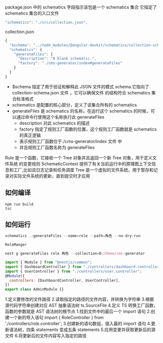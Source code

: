 package.json 中的 schematics 字段指示该包是一个 schematics 集合
它指定了 schematics 集合的入口文件

```js
"schematics": "./src/collection.json",
```

collection.json

```js
{
  "$schema": "../node_modules/@angular-devkit/schematics/collection-schema.json",
  "schematics": {
    "generateFiles": {
      "description": "A blank schematic.",
      "factory": "./cms-generator/index#generateFiles"
    }
  }
}
```

- $schema 指定了用于验证和解释此 JSON 文件的模式 schema.它指向了 collection-schema.json 文件 ，它可以确保文件 的结构符合 schematics 集合标准格式
- schematics 是配置的核心部分，定义了该集合所有的 schematics
- generateFiles 是 schematics 的名称，在运行这个 schematics 的时候，可以通过命令行使用这个名称执行此 generateFiles
  - description 对此 schematics 的描述
  - factory 指定了规则工厂函数的位置，这个规则工厂函数就是 schematics 的真正逻辑
  - 表示规则工厂函数位于./cms-generator/index 文件 中
  - 并且规则工厂函数名称为 generateFiles

Rule 是一个函数，它接收一个 Tree 对象并且返回一个新 Tree 对象，用于定义文件系统 的变更规则
SchematicContext 提供了有关当前运行中的原理图上下文信息和工厂,比如说日志记录和任务调度
Tree 是一个虚拟的文件系统，用于暂存和记录对实际文件系统的更新，直到提交时才应用

## 如何编译

```
npm run build
tsc
```

## 如何运行

```js
schematics .:generateFiles --name=role --path=角色 --no-dry-run

RoleManger

```

```js
nest g generateFiles role 角色 --collection=D:/Demo/cms-generator
```

```js
import { Module } from "@nestjs/common";
import { DashboardController } from "./controllers/dashboard.controller";
import { UserController } from "./controllers/user.controller";
@Module({
  controllers: [DashboardController, UserController],
})
export class AdminModule {}
```

1.定义要修改的文件路径 2.读取指定的路径的文件内容，并转换为字符串 3.根据源代码字符串创建对应 AST 抽象语法树 ts.SourceFile 4.定义 TS 转换工厂函数，函数的参数就是 AST 语法树的根节点 1.找到文件中的最后一个 import 语句 2.创建一个新的导入语句 import { RoleController } from './controllers/role.controller'; 3.创建新的语句数组，插入最的 import 语句 4.更新语法树，四条 statements 变成五条 statements 5.应用变更并获取更新后的源文件 6.将更新后的文件内容写入指定的路径
